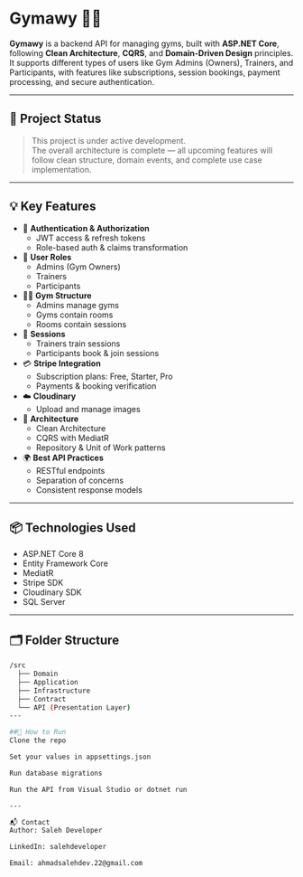 # Gymawy 🏋️‍♂️

**Gymawy** is a backend API for managing gyms, built with **ASP.NET Core**, following **Clean Architecture**, **CQRS**, and **Domain-Driven Design** principles.  
It supports different types of users like Gym Admins (Owners), Trainers, and Participants, with features like subscriptions, session bookings, payment processing, and secure authentication.

---

## 🚧 Project Status

> This project is under active development.  
> The overall architecture is complete — all upcoming features will follow clean structure, domain events, and complete use case implementation.

---

## 💡 Key Features

- 🔐 **Authentication & Authorization**
  - JWT access & refresh tokens
  - Role-based auth & claims transformation
- 👥 **User Roles**
  - Admins (Gym Owners)
  - Trainers
  - Participants
- 🏋️‍♀️ **Gym Structure**
  - Admins manage gyms
  - Gyms contain rooms
  - Rooms contain sessions
- 📅 **Sessions**
  - Trainers train sessions
  - Participants book & join sessions
- 💳 **Stripe Integration**
  - Subscription plans: Free, Starter, Pro
  - Payments & booking verification
- ☁️ **Cloudinary**
  - Upload and manage images
- 🧱 **Architecture**
  - Clean Architecture
  - CQRS with MediatR
  - Repository & Unit of Work patterns
- 🌍 **Best API Practices**
  - RESTful endpoints
  - Separation of concerns
  - Consistent response models

---

## 📦 Technologies Used

- ASP.NET Core 8
- Entity Framework Core
- MediatR
- Stripe SDK
- Cloudinary SDK
- SQL Server

---

## 🗂️ Folder Structure

```bash
/src
  ├── Domain
  ├── Application
  ├── Infrastructure
  ├── Contract
  └── API (Presentation Layer)
---

##📌 How to Run
Clone the repo

Set your values in appsettings.json

Run database migrations

Run the API from Visual Studio or dotnet run

---

📬 Contact
Author: Saleh Developer

LinkedIn: salehdeveloper

Email: ahmadsalehdev.22@gmail.com
